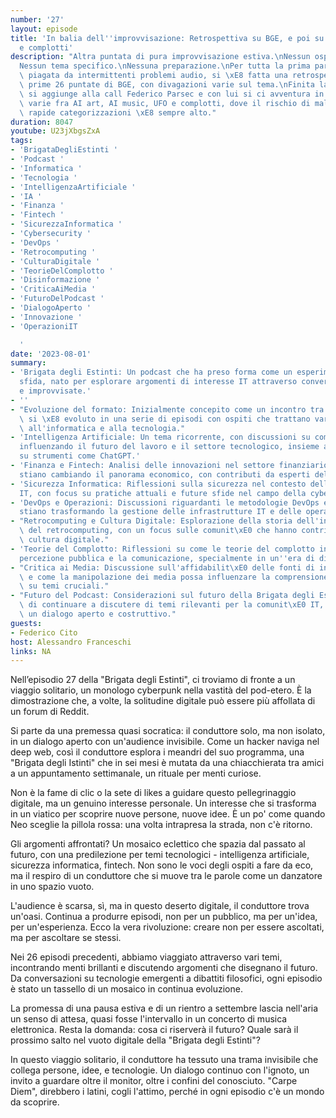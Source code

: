 ```yaml
---
number: '27'
layout: episode
title: 'In balia dell''improvvisazione: Retrospettiva su BGE, e poi su AI Art, UFO
  e complotti'
description: "Altra puntata di pura improvvisazione estiva.\nNessun ospite predefinito.\n\
  Nessun tema specifico.\nNessuna preparazione.\nPer tutta la prima parte, ancora\
  \ piagata da intermittenti problemi audio, si \xE8 fatta una retrospettiva delle\
  \ prime 26 puntate di BGE, con divagazioni varie sul tema.\nFinita la retrospettiva,\
  \ si aggiunge alla call Federico Parsec e con lui si ci avventura in considerazioni\
  \ varie fra AI art, AI music, UFO e complotti, dove il rischio di malintesi e troppo\
  \ rapide categorizzazioni \xE8 sempre alto."
duration: 8047
youtube: U23jXbgsZxA
tags:
- 'BrigataDegliEstinti '
- 'Podcast '
- 'Informatica '
- 'Tecnologia '
- 'IntelligenzaArtificiale '
- 'IA '
- 'Finanza '
- 'Fintech '
- 'SicurezzaInformatica '
- 'Cybersecurity '
- 'DevOps '
- 'Retrocomputing '
- 'CulturaDigitale '
- 'TeorieDelComplotto '
- 'Disinformazione '
- 'CriticaAiMedia '
- 'FuturoDelPodcast '
- 'DialogoAperto '
- 'Innovazione '
- 'OperazioniIT

  '
date: '2023-08-01'
summary:
- 'Brigata degli Estinti: Un podcast che ha preso forma come un esperimento e una
  sfida, nato per esplorare argomenti di interesse IT attraverso conversazioni libere
  e improvvisate.'
- ''
- "Evoluzione del formato: Inizialmente concepito come un incontro tra amici, il podcast\
  \ si \xE8 evoluto in una serie di episodi con ospiti che trattano vari temi legati\
  \ all'informatica e alla tecnologia."
- 'Intelligenza Artificiale: Un tema ricorrente, con discussioni su come l''IA stia
  influenzando il futuro del lavoro e il settore tecnologico, insieme a considerazioni
  su strumenti come ChatGPT.'
- 'Finanza e Fintech: Analisi delle innovazioni nel settore finanziario e come queste
  stiano cambiando il panorama economico, con contributi da esperti del settore.'
- 'Sicurezza Informatica: Riflessioni sulla sicurezza nel contesto delle operazioni
  IT, con focus su pratiche attuali e future sfide nel campo della cybersecurity.'
- 'DevOps e Operazioni: Discussioni riguardanti le metodologie DevOps e come queste
  stiano trasformando la gestione delle infrastrutture IT e delle operazioni aziendali.'
- "Retrocomputing e Cultura Digitale: Esplorazione della storia dell'informatica e\
  \ del retrocomputing, con un focus sulle comunit\xE0 che hanno contribuito alla\
  \ cultura digitale."
- 'Teorie del Complotto: Riflessioni su come le teorie del complotto influenzano la
  percezione pubblica e la comunicazione, specialmente in un''era di disinformazione.'
- "Critica ai Media: Discussione sull'affidabilit\xE0 delle fonti di informazione\
  \ e come la manipolazione dei media possa influenzare la comprensione del pubblico\
  \ su temi cruciali."
- "Futuro del Podcast: Considerazioni sul futuro della Brigata degli Estinti e l'importanza\
  \ di continuare a discutere di temi rilevanti per la comunit\xE0 IT, mantenendo\
  \ un dialogo aperto e costruttivo."
guests:
- Federico Cito
host: Alessandro Franceschi
links: NA
---
```

Nell’episodio 27 della "Brigata degli Estinti", ci troviamo di fronte a un viaggio solitario, un monologo cyberpunk nella vastità del pod-etero. È la dimostrazione che, a volte, la solitudine digitale può essere più affollata di un forum di Reddit.

Si parte da una premessa quasi socratica: il conduttore solo, ma non isolato, in un dialogo aperto con un'audience invisibile. Come un hacker naviga nel deep web, così il conduttore esplora i meandri del suo programma, una "Brigata degli Istinti" che in sei mesi è mutata da una chiacchierata tra amici a un appuntamento settimanale, un rituale per menti curiose.

Non è la fame di clic o la sete di likes a guidare questo pellegrinaggio digitale, ma un genuino interesse personale. Un interesse che si trasforma in un viatico per scoprire nuove persone, nuove idee. È un po' come quando Neo sceglie la pillola rossa: una volta intrapresa la strada, non c'è ritorno.

Gli argomenti affrontati? Un mosaico eclettico che spazia dal passato al futuro, con una predilezione per temi tecnologici - intelligenza artificiale, sicurezza informatica, fintech. Non sono le voci degli ospiti a fare da eco, ma il respiro di un conduttore che si muove tra le parole come un danzatore in uno spazio vuoto.

L'audience è scarsa, sì, ma in questo deserto digitale, il conduttore trova un'oasi. Continua a produrre episodi, non per un pubblico, ma per un'idea, per un'esperienza. Ecco la vera rivoluzione: creare non per essere ascoltati, ma per ascoltare se stessi.

Nei 26 episodi precedenti, abbiamo viaggiato attraverso vari temi, incontrando menti brillanti e discutendo argomenti che disegnano il futuro. Da conversazioni su tecnologie emergenti a dibattiti filosofici, ogni episodio è stato un tassello di un mosaico in continua evoluzione.

La promessa di una pausa estiva e di un rientro a settembre lascia nell'aria un senso di attesa, quasi fosse l'intervallo in un concerto di musica elettronica. Resta la domanda: cosa ci riserverà il futuro? Quale sarà il prossimo salto nel vuoto digitale della "Brigata degli Estinti"?

In questo viaggio solitario, il conduttore ha tessuto una trama invisibile che collega persone, idee, e tecnologie. Un dialogo continuo con l'ignoto, un invito a guardare oltre il monitor, oltre i confini del conosciuto. "Carpe Diem", direbbero i latini, cogli l'attimo, perché in ogni episodio c'è un mondo da scoprire.
